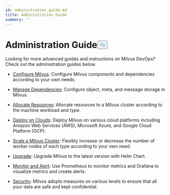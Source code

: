 ```yaml
---
id: administration_guide.md
title: Administration Guide
summary: ''
---
```

<h1 id="Administration-Guide" class="common-anchor-header">Administration Guide<button data-href="#Administration-Guide" class="anchor-icon" translate="no">
      <svg translate="no"
        aria-hidden="true"
        focusable="false"
        height="20"
        version="1.1"
        viewBox="0 0 16 16"
        width="16"
      >
        <path
          fill="#0092E4"
          fill-rule="evenodd"
          d="M4 9h1v1H4c-1.5 0-3-1.69-3-3.5S2.55 3 4 3h4c1.45 0 3 1.69 3 3.5 0 1.41-.91 2.72-2 3.25V8.59c.58-.45 1-1.27 1-2.09C10 5.22 8.98 4 8 4H4c-.98 0-2 1.22-2 2.5S3 9 4 9zm9-3h-1v1h1c1 0 2 1.22 2 2.5S13.98 12 13 12H9c-.98 0-2-1.22-2-2.5 0-.83.42-1.64 1-2.09V6.25c-1.09.53-2 1.84-2 3.25C6 11.31 7.55 13 9 13h4c1.45 0 3-1.69 3-3.5S14.5 6 13 6z"
        ></path>
      </svg>
    </button></h1><p>Looking for more advanced guides and instructions on Milvus DevOps? Check out the administration guides below.</p>
<ul>
<li><p><a href="/docs/ko/configure_milvus.md">Configure Milvus</a>: Configure Milvus components and dependencies according to your own needs.</p></li>
<li><p><a href="/docs/ko/manage_dependencies.md">Manage Dependencies</a>: Configure object, meta, and message storage in Milvus.</p></li>
<li><p><a href="/docs/ko/allocate.md">Allocate Resources</a>: Allocate resources to a Milvus cluster according to the machine workload and type.</p></li>
<li><p><a href="/docs/ko/deploy_on_clouds.md">Deploy on Clouds</a>: Deploy Milvus on various cloud platforms including Amazon Web Services (AWS), Microsoft Azure, and Google Cloud Platform (GCP).</p></li>
<li><p><a href="/docs/ko/scaleout.md">Scale a Milvus Cluster</a>:  Flexibly increase or decrease the number of worker nodes of each type according to your own need.</p></li>
<li><p><a href="/docs/ko/upgrade.md">Upgrade</a>: Upgrade Milvus to the latest version with Helm Chart.</p></li>
<li><p><a href="/docs/ko/monitor_and_alert.md">Monitor and Alert</a>: Use Prometheus to monitor metrics and Grafana to visualize metrics and create alerts.</p></li>
<li><p><a href="/docs/ko/security.md">Security</a>: Milvus adopts measures on various levels to ensure that all your data are safe and kept confidential.</p></li>
</ul>
